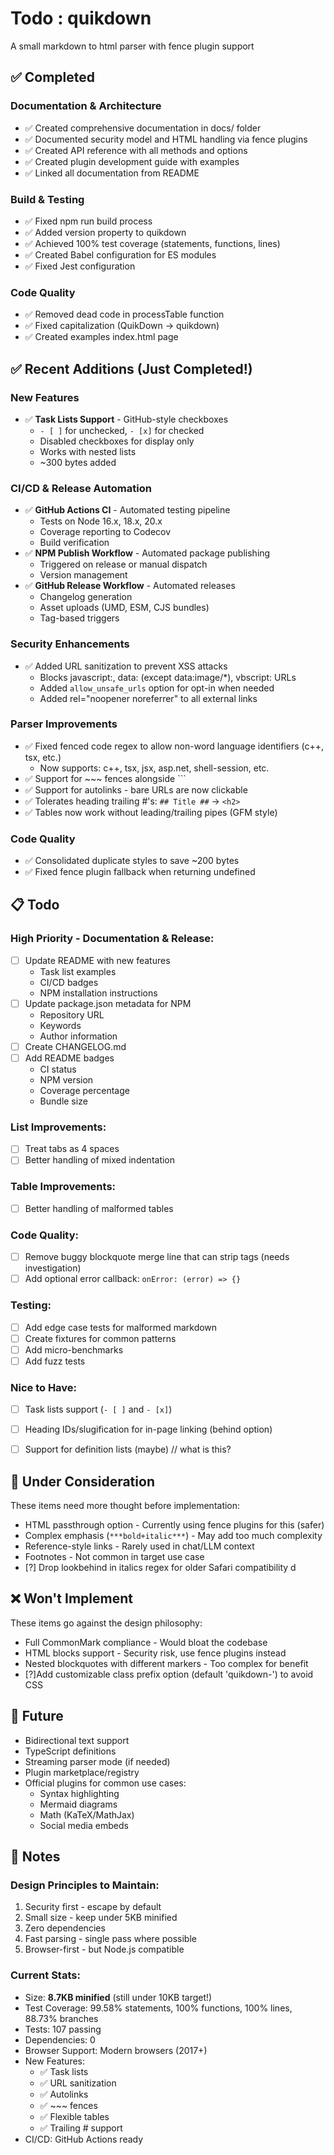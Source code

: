 # Todo : quikdown

A small markdown to html parser with fence plugin support


## ✅ Completed

### Documentation & Architecture
* ✅ Created comprehensive documentation in docs/ folder
* ✅ Documented security model and HTML handling via fence plugins
* ✅ Created API reference with all methods and options
* ✅ Created plugin development guide with examples
* ✅ Linked all documentation from README

### Build & Testing
* ✅ Fixed npm run build process
* ✅ Added version property to quikdown
* ✅ Achieved 100% test coverage (statements, functions, lines)
* ✅ Created Babel configuration for ES modules
* ✅ Fixed Jest configuration

### Code Quality
* ✅ Removed dead code in processTable function
* ✅ Fixed capitalization (QuikDown → quikdown)
* ✅ Created examples index.html page


## ✅ Recent Additions (Just Completed!)

### New Features
* ✅ **Task Lists Support** - GitHub-style checkboxes
  - `- [ ]` for unchecked, `- [x]` for checked
  - Disabled checkboxes for display only
  - Works with nested lists
  - ~300 bytes added

### CI/CD & Release Automation
* ✅ **GitHub Actions CI** - Automated testing pipeline
  - Tests on Node 16.x, 18.x, 20.x
  - Coverage reporting to Codecov
  - Build verification
* ✅ **NPM Publish Workflow** - Automated package publishing
  - Triggered on release or manual dispatch
  - Version management
* ✅ **GitHub Release Workflow** - Automated releases
  - Changelog generation
  - Asset uploads (UMD, ESM, CJS bundles)
  - Tag-based triggers

### Security Enhancements
* ✅ Added URL sanitization to prevent XSS attacks
  - Blocks javascript:, data: (except data:image/*), vbscript: URLs
  - Added `allow_unsafe_urls` option for opt-in when needed
  - Added rel="noopener noreferrer" to all external links

### Parser Improvements  
* ✅ Fixed fenced code regex to allow non-word language identifiers (c++, tsx, etc.)
  - Now supports: c++, tsx, jsx, asp.net, shell-session, etc.
* ✅ Support for ~~~ fences alongside ```
* ✅ Support for autolinks - bare URLs are now clickable
* ✅ Tolerates heading trailing #'s: `## Title ##` → `<h2>`
* ✅ Tables now work without leading/trailing pipes (GFM style)

### Code Quality
* ✅ Consolidated duplicate styles to save ~200 bytes
* ✅ Fixed fence plugin fallback when returning undefined


## 📋 Todo

### High Priority - Documentation & Release:
* [ ] Update README with new features
  - Task list examples
  - CI/CD badges
  - NPM installation instructions
* [ ] Update package.json metadata for NPM
  - Repository URL
  - Keywords
  - Author information
* [ ] Create CHANGELOG.md
* [ ] Add README badges
  - CI status
  - NPM version
  - Coverage percentage
  - Bundle size

### List Improvements:
* [ ] Treat tabs as 4 spaces
* [ ] Better handling of mixed indentation

### Table Improvements:
* [ ] Better handling of malformed tables

### Code Quality:
* [ ] Remove buggy blockquote merge line that can strip tags (needs investigation)
* [ ] Add optional error callback: `onError: (error) => {}`

### Testing:
* [ ] Add edge case tests for malformed markdown
* [ ] Create fixtures for common patterns
* [ ] Add micro-benchmarks
* [ ] Add fuzz tests 

### Nice to Have:
* [ ] Task lists support (`- [ ]` and `- [x]`)
* [ ] Heading IDs/slugification for in-page linking (behind option)
* [ ] Support for definition lists (maybe) // what is this?


## 🤔 Under Consideration

These items need more thought before implementation:

* HTML passthrough option - Currently using fence plugins for this (safer)
* Complex emphasis (`***bold+italic***`) - May add too much complexity
* Reference-style links - Rarely used in chat/LLM context
* Footnotes - Not common in target use case
* [?] Drop lookbehind in italics regex for older Safari compatibility
d

## ❌ Won't Implement

These items go against the design philosophy:

* Full CommonMark compliance - Would bloat the codebase
* HTML blocks support - Security risk, use fence plugins instead
* Nested blockquotes with different markers - Too complex for benefit
* [?]Add customizable class prefix option (default 'quikdown-') to avoid CSS 

## 🔮 Future

* Bidirectional text support
* TypeScript definitions
* Streaming parser mode (if needed)
* Plugin marketplace/registry
* Official plugins for common use cases:
  - Syntax highlighting
  - Mermaid diagrams
  - Math (KaTeX/MathJax)
  - Social media embeds


## 📝 Notes

### Design Principles to Maintain:
1. Security first - escape by default
2. Small size - keep under 5KB minified
3. Zero dependencies
4. Fast parsing - single pass where possible
5. Browser-first - but Node.js compatible

### Current Stats:
- Size: **8.7KB minified** (still under 10KB target!)
- Test Coverage: 99.58% statements, 100% functions, 100% lines, 88.73% branches
- Tests: 107 passing
- Dependencies: 0
- Browser Support: Modern browsers (2017+)
- New Features: 
  - ✅ Task lists
  - ✅ URL sanitization
  - ✅ Autolinks
  - ✅ ~~~ fences
  - ✅ Flexible tables
  - ✅ Trailing # support
- CI/CD: GitHub Actions ready
